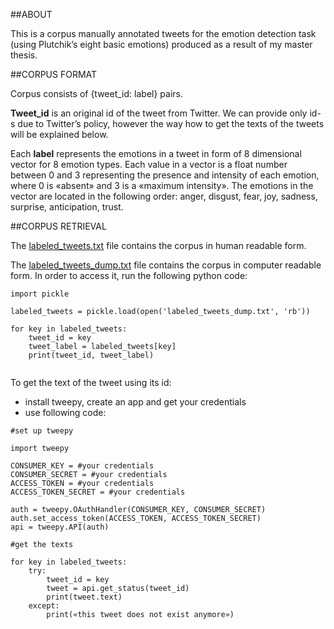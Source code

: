 ##ABOUT

This is a corpus manually annotated tweets for the emotion detection task (using Plutchik’s eight basic emotions) produced as a result of my master thesis.

##CORPUS FORMAT

Corpus consists of {tweet_id: label} pairs.

**Tweet_id** is an original id of the tweet from Twitter. We can provide only id-s due to Twitter’s policy,  however the way how to get the texts of the tweets will be explained below.

Each **label** represents the emotions in a tweet in form of 8 dimensional vector for 8 emotion types. Each value in a vector is a float number between 0 and 3 representing the presence and intensity of each emotion, where 0 is «absent» and 3 is a «maximum intensity». The emotions in the vector are located in the following order: anger, disgust, fear, joy, sadness, surprise, anticipation, trust.

##CORPUS RETRIEVAL

The [labeled_tweets.txt](labeled_tweets.txt) file contains the corpus in human readable form.

The [labeled_tweets_dump.txt](labeled_tweets_dump.txt) file contains the corpus in computer readable form. In order to access it, run the following python code:

```
import pickle

labeled_tweets = pickle.load(open('labeled_tweets_dump.txt', 'rb'))

for key in labeled_tweets:
	tweet_id = key
	tweet_label = labeled_tweets[key]
	print(tweet_id, tweet_label)
	
```

To get the text of the tweet using its id:
- install tweepy, create an app and get your credentials
- use following code:
 
```
#set up tweepy

import tweepy

CONSUMER_KEY = #your credentials
CONSUMER_SECRET = #your credentials
ACCESS_TOKEN = #your credentials
ACCESS_TOKEN_SECRET = #your credentials

auth = tweepy.OAuthHandler(CONSUMER_KEY, CONSUMER_SECRET)
auth.set_access_token(ACCESS_TOKEN, ACCESS_TOKEN_SECRET)
api = tweepy.API(auth)

#get the texts

for key in labeled_tweets:
	try:
		tweet_id = key
		tweet = api.get_status(tweet_id)
		print(tweet.text)       
	except:
		print(«this tweet does not exist anymore»)
```
